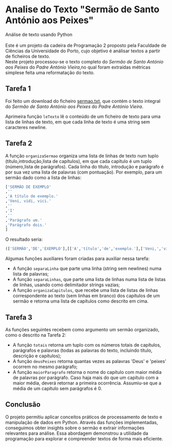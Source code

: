 # Analise do Texto "Sermão de Santo António aos Peixes"
Análise de texto usando Python <br>
<br>
Este é um projeto da cadeira de Programação 2 proposto pela Faculdade de Ciências da Universidade do Porto, cujo objetivo é análisar textos a partir de ficheiros de texto.
<br>
Neste projeto processou-se o texto completo do *Sermão de Santo António aos Peixes* do *Padre António Vieira*,no qual foram extraídas métricas simplese feita uma reformatação do texto.
  
## Tarefa 1

Foi feito um download do ficheiro [sermao.txt](sermao.txt), que contém o texto integral do *Sermão de Santo António aos Peixes* do *Padre António Vieira*.

Aprimeira função `leTexto` lê o conteúdo de um ficheiro de texto para uma lista de linhas de texto, em que cada linha de texto é uma string sem caracteres newline.

## Tarefa 2

A função ``organizaSermao`` organiza uma lista de linhas de texto num tuplo (título,introdução,lista de capítulos), em que cada capítulo é um tuplo (número,lista de parágrafos). Cada linha do título, introdução e parágrafo é por sua vez uma lista de palavras (com pontuação).
Por exemplo, para um sermão dado como a lista de linhas:
```python
['SERMÃO DE EXEMPLO'
,''
,'A título de exemplo.'
,'Veni, vidi, vici.'
,''
,'I'
,''
,'Parágrafo um.'
,'Parágrafo dois.'
]
```
O resultado seria:
```python
(['SERMÃO','DE','EXEMPLO'],[['A','título','de','exemplo.'],['Veni,','vidi,','vici.']],[('I',[['Parágrafo','um.'],['Parágrafo','dois.']])])
```

Algumas funções auxiliares foram criadas para auxiliar nessa tarefa:
- A função `separaLinha` que parte uma linha (string sem newlines) numa lista de palavras;
- A função `separaLinhas`, que parte uma lista de linhas numa lista de listas de linhas, usando como delimitador strings vazias;
- A função `organizaCapitulos`, que recebe uma lista de listas de linhas correspondente ao texto (sem linhas em branco) dos capítulos de um sermão e retorna uma lista de capítulos como descrito em cima.


## Tarefa 3

As funções seguintes recebem como argumento um sermão organizado, como o descrito na Tarefa 2:

- A função `totais` retorna um tuplo com os números totais de capítulos, parágrafos e palavras (todas as palavras do texto, incluindo título, descrição e capítulos);
- A função `deusPeixes` retorna quantas vezes as palavras 'Deus' e 'peixes' ocorrem no mesmo parágrafo;
- A função `maiorParagrafo` retorna o nome do capítulo com maior média de palavras por parágrafo. Caso haja mais do que um capítulo com a maior média, deverá retornar a primeira ocorrência. Assumiu-se que a média de um capítulo sem parágrafos é 0.

## Conclusão
O projeto permitiu aplicar conceitos práticos de processamento de texto e manipulação de dados em Python. Através das funções implementadas, conseguimos obter insights sobre o sermão e extrair informações relevantes para análise. Essa abordagem demonstrou a utilidade da programação para explorar e compreender textos de forma mais eficiente.
